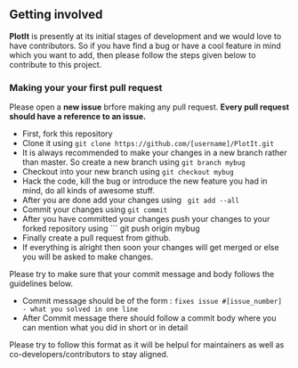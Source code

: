 ## Getting involved

**PlotIt** is presently at its initial stages of development and we would love to have
contributors. So if you have find a bug or have a cool feature in mind which you want to
add, then please follow the steps given below to contribute to this project.

### Making your your first pull request

Please open a **new issue** brfore making any pull request. **Every pull request should
have a reference to an issue.**

- First, fork this repository
- Clone it using ``` git clone https://github.com/[username]/PlotIt.git ```
- It is always recommended to make your changes in a new branch rather than master.
  So create a new branch using ``` git branch mybug ```
- Checkout into your new branch using ``` git checkout mybug ```
- Hack the code, kill the bug or introduce the new feature you had in mind,
  do all kinds of awesome stuff.
- After you are done add your changes using ``` git add --all```
- Commit your changes using ``` git commit ```
- After you have committed your changes push your changes to your forked repository
  using ``` git push origin mybug
- Finally create a pull request from github.
- If everything is alright then soon your changes will get merged or else you will
  be asked to make changes.

Please try to make sure that your commit message and body follows the
guidelines below.

- Commit message should be of the form : ``` fixes issue #[issue_number] - what you solved in one line ```
- After Commit message there should follow a commit body where you can mention what you
  did in short or in detail

Please try to follow this format as it will be helpul for maintainers as well as co-developers/contributors
to stay aligned.